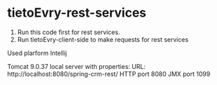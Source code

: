 # tietoEvry-rest-services 

1. Run this code first for rest services.
2. Run tietoEvry-client-side to make requests for rest services

Used plarform Intellij

Tomcat 9.0.37 local server with properties:
URL: http://localhost:8080/spring-crm-rest/
HTTP port 8080
JMX port 1099
